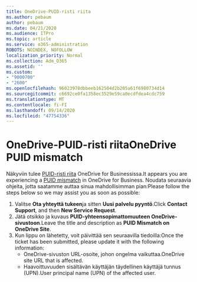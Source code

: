 ```yaml
---
title: OneDrive-PUID-risti riita
ms.author: pebaum
author: pebaum
ms.date: 04/21/2020
ms.audience: ITPro
ms.topic: article
ms.service: o365-administration
ROBOTS: NOINDEX, NOFOLLOW
localization_priority: Normal
ms.collection: Adm_O365
ms.assetid: ''
ms.custom:
- "9000700"
- "2600"
ms.openlocfilehash: 96023978dbbeeb162504d2b205a61f6980734d14
ms.sourcegitcommit: c6692ce0fa1358ec3529e59ca0ecdfdea4cdc759
ms.translationtype: MT
ms.contentlocale: fi-FI
ms.lasthandoff: 09/14/2020
ms.locfileid: "47754336"
---
```

# <a name="onedrive-puid-mismatch"></a><span data-ttu-id="af15e-102">OneDrive-PUID-risti riita</span><span class="sxs-lookup"><span data-stu-id="af15e-102">OneDrive PUID mismatch</span></span>
<span data-ttu-id="af15e-103">Näkyviin tulee [PUID-risti riita](https://docs.microsoft.com/sharepoint/support/administration/access-denied-or-need-permission-error-sharepoint-online-or-onedrive-for-business#when-accessing-a-onedrive-site) OneDrive for Businessissa.</span><span class="sxs-lookup"><span data-stu-id="af15e-103">It appears you are experiencing a [PUID mismatch](https://docs.microsoft.com/sharepoint/support/administration/access-denied-or-need-permission-error-sharepoint-online-or-onedrive-for-business#when-accessing-a-onedrive-site) in OneDrive for Business.</span></span> <span data-ttu-id="af15e-104">Noudata seuraavia ohjeita, jotta saatamme auttaa sinua mahdollisimman pian:</span><span class="sxs-lookup"><span data-stu-id="af15e-104">Please follow the steps below so we may assist you as soon as possible:</span></span>

1. <span data-ttu-id="af15e-105">Valitse **Ota yhteyttä tukeen**ja sitten **Uusi palvelu pyyntö**.</span><span class="sxs-lookup"><span data-stu-id="af15e-105">Click **Contact Support**, and then **New Service Request**.</span></span>
2. <span data-ttu-id="af15e-106">Jätä otsikko ja kuvaus **PUID-yhteensopimattomuuteen OneDrive-sivustoon**.</span><span class="sxs-lookup"><span data-stu-id="af15e-106">Leave the title and description as **PUID Mismatch on OneDrive Site**.</span></span>
3. <span data-ttu-id="af15e-107">Kun lippu on lähetetty, voit päivittää sen seuraavilla tiedoilla:</span><span class="sxs-lookup"><span data-stu-id="af15e-107">Once the ticket has been submitted, please update it with the following information:</span></span>
    - <span data-ttu-id="af15e-108">OneDrive-sivuston URL-osoite, johon ongelma vaikuttaa.</span><span class="sxs-lookup"><span data-stu-id="af15e-108">OneDrive site URL that is affected.</span></span>
    - <span data-ttu-id="af15e-109">Haavoittuvuuden sisältävän käyttäjän täydellinen käyttäjä tunnus (UPN).</span><span class="sxs-lookup"><span data-stu-id="af15e-109">User principal name (UPN) of the affected user.</span></span>



